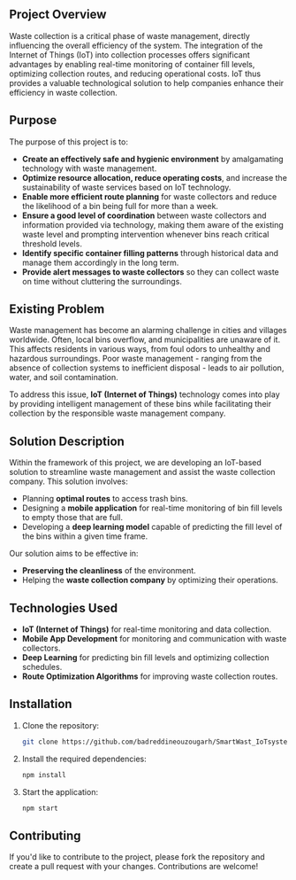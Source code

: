 
## Project Overview

Waste collection is a critical phase of waste management, directly influencing the overall efficiency of the system. The integration of the Internet of Things (IoT) into collection processes offers significant advantages by enabling real-time monitoring of container fill levels, optimizing collection routes, and reducing operational costs. IoT thus provides a valuable technological solution to help companies enhance their efficiency in waste collection.

## Purpose

The purpose of this project is to:

- **Create an effectively safe and hygienic environment** by amalgamating technology with waste management.
- **Optimize resource allocation, reduce operating costs**, and increase the sustainability of waste services based on IoT technology.
- **Enable more efficient route planning** for waste collectors and reduce the likelihood of a bin being full for more than a week.
- **Ensure a good level of coordination** between waste collectors and information provided via technology, making them aware of the existing waste level and prompting intervention whenever bins reach critical threshold levels.
- **Identify specific container filling patterns** through historical data and manage them accordingly in the long term.
- **Provide alert messages to waste collectors** so they can collect waste on time without cluttering the surroundings.

## Existing Problem

Waste management has become an alarming challenge in cities and villages worldwide. Often, local bins overflow, and municipalities are unaware of it. This affects residents in various ways, from foul odors to unhealthy and hazardous surroundings. Poor waste management - ranging from the absence of collection systems to inefficient disposal - leads to air pollution, water, and soil contamination. 

To address this issue, **IoT (Internet of Things)** technology comes into play by providing intelligent management of these bins while facilitating their collection by the responsible waste management company.

## Solution Description

Within the framework of this project, we are developing an IoT-based solution to streamline waste management and assist the waste collection company. This solution involves:

- Planning **optimal routes** to access trash bins.
- Designing a **mobile application** for real-time monitoring of bin fill levels to empty those that are full.
- Developing a **deep learning model** capable of predicting the fill level of the bins within a given time frame.

Our solution aims to be effective in:

- **Preserving the cleanliness** of the environment.
- Helping the **waste collection company** by optimizing their operations.

## Technologies Used

- **IoT (Internet of Things)** for real-time monitoring and data collection.
- **Mobile App Development** for monitoring and communication with waste collectors.
- **Deep Learning** for predicting bin fill levels and optimizing collection schedules.
- **Route Optimization Algorithms** for improving waste collection routes.

## Installation

1. Clone the repository:
   ```bash
   git clone https://github.com/badreddineouzougarh/SmartWast_IoTsystems.git
   ```

2. Install the required dependencies:
   ```bash
   npm install
   ```

3. Start the application:
   ```bash
   npm start
   ```

## Contributing

If you'd like to contribute to the project, please fork the repository and create a pull request with your changes. Contributions are welcome!

